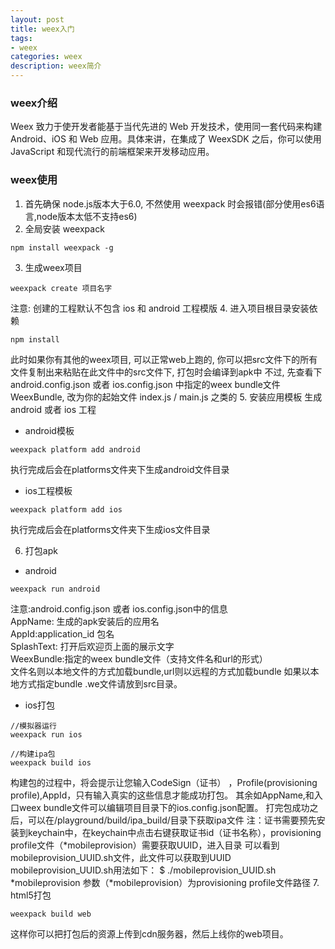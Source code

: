 ```yaml
---
layout: post
title: weex入门
tags:
- weex
categories: weex
description: weex简介
---
```


<!-- more -->
### weex介绍
Weex 致力于使开发者能基于当代先进的 Web 开发技术，使用同一套代码来构建 Android、iOS 和 Web 应用。具体来讲，在集成了 WeexSDK 之后，你可以使用 JavaScript 和现代流行的前端框架来开发移动应用。

### weex使用
1. 首先确保 node.js版本大于6.0, 不然使用 weexpack 时会报错(部分使用es6语言,node版本太低不支持es6)
2. 全局安装 weexpack
```
npm install weexpack -g
```
3. 生成weex项目
```
weexpack create 项目名字
```
注意: 创建的工程默认不包含 ios 和 android 工程模版
4. 进入项目根目录安装依赖
```
npm install
```
此时如果你有其他的weex项目, 可以正常web上跑的, 你可以把src文件下的所有文件复制出来粘贴在此文件中的src文件下, 打包时会编译到apk中
不过, 先查看下android.config.json 或者 ios.config.json 中指定的weex bundle文件 WeexBundle, 改为你的起始文件 index.js / main.js 之类的
5. 安装应用模板 生成 android 或者 ios 工程
- android模板
```
weexpack platform add android
```
执行完成后会在platforms文件夹下生成android文件目录
- ios工程模板
```
weexpack platform add ios
```
执行完成后会在platforms文件夹下生成ios文件目录

6. 打包apk
- android
```
weexpack run android
```
注意:android.config.json 或者 ios.config.json中的信息<br>
AppName: 生成的apk安装后的应用名<br>
AppId:application_id 包名<br>
SplashText: 打开后欢迎页上面的展示文字<br>
WeexBundle:指定的weex bundle文件（支持文件名和url的形式）<br>
文件名则以本地文件的方式加载bundle,url则以远程的方式加载bundle 如果以本地方式指定bundle .we文件请放到src目录。

- ios打包
```
//模拟器运行
weexpack run ios
```
```
//构建ipa包
weexpack build ios
```
构建包的过程中，将会提示让您输入CodeSign（证书）
，Profile(provisioning profile),AppId，只有输入真实的这些信息才能成功打包。 其余如AppName,和入口weex bundle文件可以编辑项目目录下的ios.config.json配置。 打完包成功之后，可以在/playground/build/ipa_build/目录下获取ipa文件
注：证书需要预先安装到keychain中，在keychain中点击右键获取证书id（证书名称），provisioning profile文件（*mobileprovision）需要获取UUID，进入目录 可以看到mobileprovision_UUID.sh文件，此文件可以获取到UUID
mobileprovision_UUID.sh用法如下： $ ./mobileprovision_UUID.sh *mobileprovision
参数（*mobileprovision）为provisioning profile文件路径
7. html5打包
```
weexpack build web
```
这样你可以把打包后的资源上传到cdn服务器，然后上线你的web项目。







